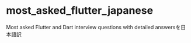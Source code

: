 # most_asked_flutter_japanese
Most asked Flutter and Dart interview questions with detailed answersを日本語訳
